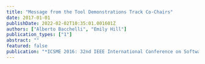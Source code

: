 ```yaml
---
title: "Message from the Tool Demonstrations Track Co-Chairs"
date: 2017-01-01
publishDate: 2022-02-02T10:35:01.001601Z
authors: ["Alberto Bacchelli", "Emily Hill"]
publication_types: ["1"]
abstract: ""
featured: false
publication: "*ICSME 2016: 32nd IEEE International Conference on Software Maintenance and Evolution*"
---
```


